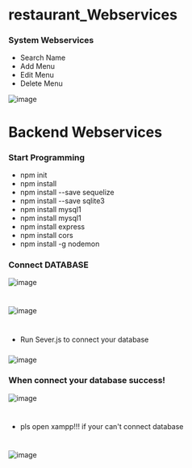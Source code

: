 # restaurant_Webservices
### System Webservices
- Search Name
- Add Menu
- Edit Menu
- Delete Menu

![image](https://github.com/AiinuShil3a/restaurant_Webservices/assets/118444269/40bc6e5e-c0ac-48f6-ab49-955f9d6e4443)

# Backend Webservices
### Start Programming
- npm init
- npm install
- npm install --save sequelize
- npm install --save sqlite3
- npm install mysql1
- npm install mysql1
- npm install express
- npm install cors
- npm install -g nodemon

### Connect DATABASE
![image](https://github.com/AiinuShil3a/restaurant_Webservices/assets/118444269/ae42f381-2a67-4a3d-accd-f0cf98a5c704)
#
![image](https://github.com/AiinuShil3a/restaurant_Webservices/assets/118444269/f1d30682-7166-4f7e-b6d9-16f745760a2d)
#
- Run Sever.js to connect your database
###
![image](https://github.com/AiinuShil3a/restaurant_Webservices/assets/118444269/5777ab8c-3d2d-4dd1-b4cc-157f34cf02dd)
### When connect your database success!
![image](https://github.com/AiinuShil3a/restaurant_Webservices/assets/118444269/3d579a9f-5135-400f-92e5-02c774aceb57)
#
- pls open xampp!!! if your can't connect database
#
![image](https://github.com/AiinuShil3a/restaurant_Webservices/assets/118444269/d5d07bb3-ed2c-4e2d-9792-1b406d8fbed3)


